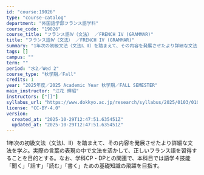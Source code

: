 ```yaml
---
id: "course:19026"
type: "course-catalog"
department: "外国語学部フランス語学科"
course_code: "19026"
course_title: "フランス語Ⅳ（文法） ／FRENCH IV (GRAMMAR)"
title: "フランス語Ⅳ（文法） ／FRENCH IV (GRAMMAR)"
summary: "1年次の初級文法（文法Ⅰ、Ⅱ）を踏まえて、その内容を発展させたより詳細な文法を学ぶ。実際の言葉の表現の中で文法を活かして、正しいフランス語を習得することを目的とする。なお、学科CP・DPとの関連で、本科目では語学４技能「聞く」「話す」「読む…"
tags: []
campus: ""
term: ""
period: "水2／Wed 2"
course_type: "秋学期／Fall"
credits: 1
year: "2025年度／2025 Academic Year 秋学期／FALL SEMESTER"
main_instructor: "江花 輝昭"
instructors: ["[]"]
syllabus_url: "https://www.dokkyo.ac.jp/research/syllabus/2025/0103/0103_19026_ja_JP.html"
license: "CC-BY-4.0"
version:
  created_at: "2025-10-29T12:47:51.635451Z"
  updated_at: "2025-10-29T12:47:51.635451Z"
---
```

1年次の初級文法（文法Ⅰ、Ⅱ）を踏まえて、その内容を発展させたより詳細な文法を学ぶ。実際の言葉の表現の中で文法を活かして、正しいフランス語を習得することを目的とする。なお、学科CP・DPとの関連で、本科目では語学４技能「聞く」「話す」「読む」「書く」ための基礎知識の飛躍を目指す。
